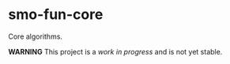 # smo-fun-core
Core algorithms.

**WARNING** This project is a _work in progress_ and is not yet stable.
